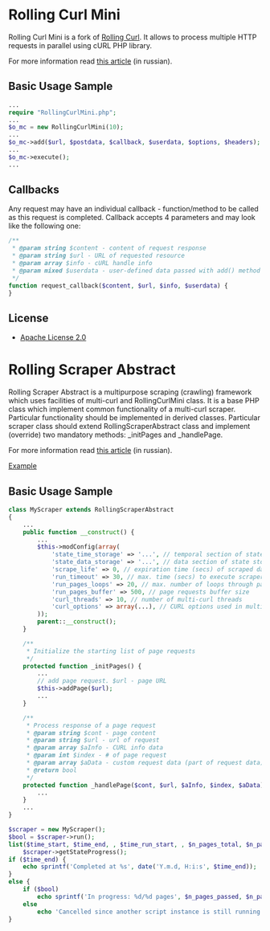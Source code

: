 Rolling Curl Mini
===============

Rolling Curl Mini is a fork of [Rolling Curl](http://code.google.com/p/rolling-curl/).
It allows to process multiple HTTP requests in parallel using cURL PHP library.

For more information read [this article](http://savreen.com/mnogopotochnyj-sbor-dannyx-s-ispolzovaniem-cepochek-svyazannyx-curl-zaprosov-chast-1/) (in russian).

Basic Usage Sample
-------------
``` php
...
require "RollingCurlMini.php";
...
$o_mc = new RollingCurlMini(10);
...
$o_mc->add($url, $postdata, $callback, $userdata, $options, $headers);
...
$o_mc->execute();
...
```

Callbacks
-------------
Any request may have an individual callback - function/method to be called as this request is completed.
Callback accepts 4 parameters and may look like the following one:

``` php
/**
 * @param string $content - content of request response
 * @param string $url - URL of requested resource
 * @param array $info - cURL handle info
 * @param mixed $userdata - user-defined data passed with add() method
 */
function request_callback($content, $url, $info, $userdata) {
}
```

License
-------------
* [Apache License 2.0](http://www.apache.org/licenses/LICENSE-2.0)



Rolling Scraper Abstract
===============

Rolling Scraper Abstract is a multipurpose scraping (crawling) framework which uses facilities of multi-curl and RollingCurlMini class.
It is a base PHP class which implement common functionality of a multi-curl scraper.
Particular functionality should be implemented in derived classes.
Particular scraper class should extend RollingScraperAbstract class and implement (override) two mandatory methods: _initPages and _handlePage.

For more information read [this article](http://savreen.com/karkas-mnogopotochnogo-parsera-primenenie-na-primere-parsinga-imdb-top-250/) (in russian).

[Example](https://github.com/hindmost/rolling-scraper-example-imdb)

Basic Usage Sample
-------------
``` php
class MyScraper extends RollingScraperAbstract
{
    ...
    public function __construct() {
        ...
        $this->modConfig(array(
            'state_time_storage' => '...', // temporal section of state storage (file path)
            'state_data_storage' => '...', // data section of state storage (file path)
            'scrape_life' => 0, // expiration time (secs) of scraped data
            'run_timeout' => 30, // max. time (secs) to execute scraper script
            'run_pages_loops' => 20, // max. number of loops through pages
            'run_pages_buffer' => 500, // page requests buffer size
            'curl_threads' => 10, // number of multi-curl threads
            'curl_options' => array(...), // CURL options used in multi-curl requests
        ));
        parent::__construct();
    }

    /**
     * Initialize the starting list of page requests
     */
    protected function _initPages() {
        ...
        // add page request. $url - page URL
        $this->addPage($url);
        ...
    }

    /**
     * Process response of a page request
     * @param string $cont - page content
     * @param string $url - url of request
     * @param array $aInfo - CURL info data
     * @param int $index - # of page request
     * @param array $aData - custom request data (part of request data)
     * @return bool
     */
    protected function _handlePage($cont, $url, $aInfo, $index, $aData) {
        ...
    }
    ...
}

$scraper = new MyScraper();
$bool = $scraper->run();
list($time_start, $time_end, , $time_run_start, , $n_pages_total, $n_pages_passed) =
    $scraper->getStateProgress();
if ($time_end) {
    echo sprintf('Completed at %s', date('Y.m.d, H:i:s', $time_end));
}
else {
    if ($bool)
        echo sprintf('In progress: %d/%d pages', $n_pages_passed, $n_pages_total);
    else
        echo 'Cancelled since another script instance is still running';
}
```
